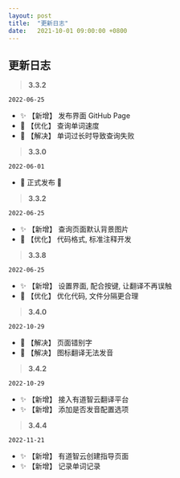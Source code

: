 ```yaml
---
layout: post
title:  "更新日志"
date:   2021-10-01 09:00:00 +0800
---
```

## 更新日志

> **3.3.2**

`2022-06-25`

- ✨ 【新增】 发布界面 GitHub Page
- 🚀 【优化】 查询单词速度
- 🐛 【解决】 单词过长时导致查询失败



> **3.3.0**

`2022-06-01` 

- 🎉 正式发布 🥳



> **3.3.2**

`2022-06-25`
 
- ✨ 【新增】 查询页面默认背景图片
- 🚀 【优化】 代码格式, 标准注释开发



> **3.3.8**

`2022-06-25`

- ✨ 【新增】 设置界面, 配合按键, 让翻译不再误触
- 🚀 【优化】 优化代码, 文件分隔更合理



> **3.4.0**

`2022-10-29`

- 🐛 【解决】 页面错别字
- 🐛 【解决】 图标翻译无法发音



> **3.4.2**

`2022-10-29`

- ✨ 【新增】 接入有道智云翻译平台
- ✨ 【新增】 添加是否发音配置选项



> **3.4.4**

`2022-11-21`

- ✨ 【新增】 有道智云创建指导页面
- ✨ 【新增】 记录单词记录